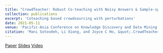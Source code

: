 ```yaml
---
title: "CrowdTeacher: Robust Co-teaching with Noisy Answers & Sample-specific Perturbations for Tabular Data"
collection: publications
excerpt: 'Coteaching based crowdsourcing with perturbations'
date: 2021-05-11
venue: 'Pacific-Asia Conference on Knowledge Discovery and Data Mining (PAKDD) 2021'
citation: 'Mani Sotoodeh, Li Xiong, and Joyce C Ho, &quot;.CrowdTeacher: Robust Co-teaching with Noisy Answers & Sample-specific Perturbations for Tabular Data, Pacific-Asia Conference on Knowledge Discovery and Data Mining (PAKDD) 2021 .'
---
```

[Paper](https://www.springerprofessional.de/en/crowdteacher-robust-co-teaching-with-noisy-answers-and-sample-sp/19145500)
[Slides](https://drive.google.com/file/d/1SAHBt7WGI3IY8TlQbHVl6n4VUhS90rgF/view?usp=sharing)
[Video](https://youtu.be/qzcYP2SVN7A)

 
